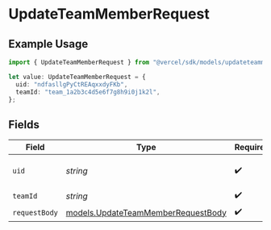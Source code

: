# UpdateTeamMemberRequest

## Example Usage

```typescript
import { UpdateTeamMemberRequest } from "@vercel/sdk/models/updateteammemberop.js";

let value: UpdateTeamMemberRequest = {
  uid: "ndfasllgPyCtREAqxxdyFKb",
  teamId: "team_1a2b3c4d5e6f7g8h9i0j1k2l",
};
```

## Fields

| Field                                                                          | Type                                                                           | Required                                                                       | Description                                                                    | Example                                                                        |
| ------------------------------------------------------------------------------ | ------------------------------------------------------------------------------ | ------------------------------------------------------------------------------ | ------------------------------------------------------------------------------ | ------------------------------------------------------------------------------ |
| `uid`                                                                          | *string*                                                                       | :heavy_check_mark:                                                             | The ID of the member.                                                          | ndfasllgPyCtREAqxxdyFKb                                                        |
| `teamId`                                                                       | *string*                                                                       | :heavy_check_mark:                                                             | N/A                                                                            | team_1a2b3c4d5e6f7g8h9i0j1k2l                                                  |
| `requestBody`                                                                  | [models.UpdateTeamMemberRequestBody](../models/updateteammemberrequestbody.md) | :heavy_check_mark:                                                             | N/A                                                                            |                                                                                |